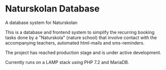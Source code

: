 # Naturskolan Database
A database system for Naturskolan

This is a database and frontend system to simplify the recurring booking tasks done by a "Naturskola" (nature school) that involve contact with the accompanying teachers, automated html-mails and sms-reminders.  

The project has reached production stage and is under active development.

Currently runs on a LAMP stack using PHP 7.2 and MariaDB.
